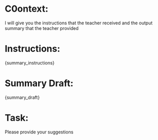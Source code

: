 # C0ontext:
I will give you the instructions that the teacher received and the output summary that the teacher provided

# Instructions:
{summary_instructions}

# Summary Draft:
{summary_draft}

# Task:
Please provide your suggestions